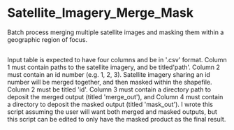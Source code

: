 # Satellite_Imagery_Merge_Mask
Batch process merging multiple satellite images and masking them within a geographic region of focus.

##


Input table is expected to have four columns and be in '.csv' format. Column 1 must contain paths to the satellite imagery, and be titled'path'. Column 2 must contain an id number (e.g. 1, 2, 3). Satellite imagery sharing an id number will be merged together, and then masked within the shapefile. Column 2 must be titled 'id'. Column 3 must contain a directory path to deposit the merged output (titled 'merge_out'), and Column 4 must contain a directory to deposit the masked output (titled 'mask_out'). I wrote this script assuming the user will want both merged and masked outputs, but this script can be edited to only have the masked product as the final result.
